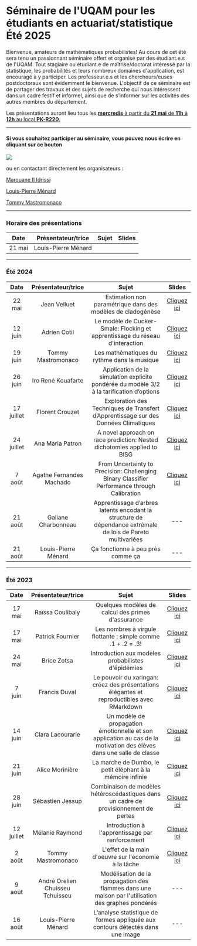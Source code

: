 # Séminaire de l'UQAM pour les étudiants en actuariat/statistique <br> Été 2025

Bienvenue, amateurs de mathématiques probabilistes! Au cours de cet été sera tenu un passionnant séminaire offert et organisé par des étudiant.e.s de l'UQAM. Tout stagiaire ou étudiant.e de maîtrise/doctorat intéressé par la statistique, les probabilités et leurs nombreux domaines d'application, est encouragé à y participer. Les professeur.e.s et les chercheurs/euses postdoctoraux sont évidemment le bienvenue. L'objectif de ce séminaire est de partager des travaux et des sujets de recherche qui nous intéressent dans un cadre festif et informel, ainsi que de s’informer sur les activités des autres membres du département.  

Les présentations auront lieu tous les <ins> **mercredis** à partir du **21 mai** de **11h** à **12h** au local **PK-R220**. </ins>

---

#### Si vous souhaitez participer au séminaire, vous pouvez nous écrire en cliquant sur ce bouton
<a href="mailto:mastromonaco.tommy@courrier.uqam.ca,menard.louis-pierre@courrier.uqam.ca,il_idrissi.marouane@courrier.uqam.ca?
         &subject=Participation au Séminaire en actuariat et statistique
         "><img src="https://img.shields.io/badge/gmail-%23DD0031.svg?&style=for-the-badge&logo=gmail&logoColor=white"/></a>
         
ou en contactant directement les organisateurs :

[Marouane Il Idrissi](mailto:il_idrissi.marouane@courrier.uqam.ca?subject=[GitHub]%20Source%20Han%20Sans)

[Louis-Pierre Ménard](mailto:menard.louis-pierre@courrier.uqam.ca?subject=[GitHub]%20Source%20Han%20Sans) 

[Tommy Mastromonaco](mailto:mastromonaco.tommy@courrier.uqam.ca?subject=[GitHub]%20Source%20Han%20Sans)  


---

### Horaire des présentations
**Date** | **Présentateur/trice** | **Sujet** | **Slides**
:---: | :---: | :---: | :---: 
21 mai | Louis-Pierre Ménard | 

---

### Été 2024
**Date** | **Présentateur/trice** | **Sujet** | **Slides**
:---: | :---: | :---: | :---: 
22 mai | Jean Velluet | Estimation non paramétrique dans des modèles de cladogénèse | [Cliquez ici](Slides2024/Jean_Velluet_Cladogénèse.pdf)
12 juin | Adrien Cotil | Le modèle de Cucker-Smale: Flocking et apprentissage du réseau d'interaction | [Cliquez ici](Slides2024/Adrien_Cotil_Flocking.pdf)
19 juin | Tommy Mastromonaco | Les mathématiques du rythme dans la musique | [Cliquez ici](Slides2024/Tommy_Mastromonaco_Musique.pdf)
26 juin | Iro René Kouafarte | Application de la simulation explicite pondérée du modèle 3/2 à la tarification d’options | [Cliquez ici](Slides2024/Iro_René_Kouafarte_3-2.pdf)
17 juillet | Florent Crouzet | Exploration des Techniques de Transfert d’Apprentissage sur des Données Climatiques | [Cliquez ici](Slides2024/Florent_Crouzet_TL.pdf)
24 juillet | Ana Maria Patron | A novel approach on race prediction: Nested dichotomies applied to BISG | [Cliquez ici](Slides2024/Ana_Maria_Race.pdf)
7 août | Agathe Fernandes Machado | From Uncertainty to Precision: Challenging Binary Classifier Performance through Calibration | [Cliquez ici](Slides2024/Agathe_Fernandes_Machado_Calibration.pdf)
21 août | Galiane Charbonneau | Apprentissage d’arbres latents encodant la structure de dépendance extrémale de lois de Pareto multivariées | ---
21 août | Louis-Pierre Ménard | Ça fonctionne à peu près comme ça | ---

---

### Été 2023
**Date** | **Présentateur/trice** | **Sujet** | **Slides**
:---: | :---: | :---: | :---: 
17 mai | Raïssa Coulibaly | Quelques modèles de calcul des primes d'assurance | [Cliquez ici](Slides2023/Raissa_Coulibaly_Modèles_Primes_Assurance.pdf)
17 mai | Patrick Fournier | Les nombres à virgule flottante : simple comme .1 + .2 = .3! | [Cliquez ici](https://www.patrickfournier.ca/talk-floating-point-numbers/)
24 mai | Brice Zotsa | Introduction aux modèles probabilistes d'épidémies | [Cliquez ici](Slides2023/Brice_Zotsa_Épidémies.pdf)
7 juin | Francis Duval | Le pouvoir du xaringan: créez des présentations élégantes et reproductibles avec RMarkdown | [Cliquez ici](https://francisduval.github.io/presentation_xaringan/#1)
14 juin | Clara Lacourarie | Un modèle de propagation émotionnelle et son application au cas de la motivation des élèves dans une salle de classe | [Cliquez ici](Slides2023/Clara_Lacourarie_Transmission_Émotions.pdf)
21 juin | Alice Morinière | La marche de Dumbo, le petit éléphant à la mémoire infinie | [Cliquez ici](Slides2023/Alice_Morinière_Éléphant.pdf)
28 juin | Sébastien Jessup | Combinaison de modèles hétéroscédastiques dans un cadre de provisionnement de pertes | [Cliquez ici](Slides2023/Sébastien_Jessup_Combinaison.pdf)
12 juillet | Mélanie Raymond | Introduction à l'apprentissage par renforcement | [Cliquez ici](Slides2023/Mélanie_Raymond_Apprentissage.pdf)
2 août | Tommy Mastromonaco | L'effet de la main d'oeuvre sur l'économie à la tâche | [Cliquez ici](Slides2023/Tommy_Mastromonaco_Bassin.pdf)
9 août | André Orelien Chuisseu Tchuisseu | Modélisation de la propagation des flammes dans une maison par l'utilisation des graphes pondérés | ---
16 août | Louis-Pierre Ménard | L’analyse statistique de formes appliquée aux contours détectés dans une image | ---
